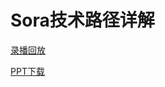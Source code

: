 # Sora技术路径详解

[录播回放](https://www.bilibili.com/video/BV1wm411f7gf)

[PPT下载](https://datawhaler.feishu.cn/file/KntHbV3QGoEPruxEql2c9lrsnOb)

<!-- TODO：整理文字版 -->